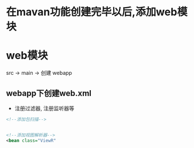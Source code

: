 # 在mavan功能创建完毕以后,添加web模块
# web模块
src -> main -> 创建 webapp
## webapp下创建web.xml
- 注册过滤器, 注册监听器等


```xml
<!--添加包扫描-->


<!--添加视图解析器-->
<bean class="ViewR"
```